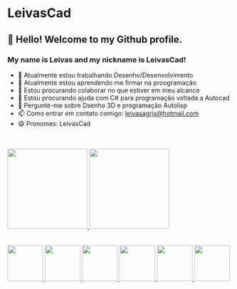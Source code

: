 # LeivasCad
## 👋 Hello! Welcome to my Github profile.
### My name is Leivas and my nickname is LeivasCad!

- 🔭 Atualmente estou trabalhando Desenho/Desenvolvimento
- 🌱 Atualmente estou aprendendo me firmar na proogramação
- 👯 Estou procurando colaborar no que estiver em meu alcance
- 🤔 Estou procurando ajuda com C# para programação voltada a Autocad
- 💬 Pergunte-me sobre Dsenho 3D e programação Autolisp
- 📫 Como entrar em contato comigo: leivasagris@hotmail.com
- 😄 Pronomes: LeivasCad
<br>
<br>
<div>
  <a href="https://github.com/Leivas">
    <img height="180em" src="https://github-readme-stats.vercel.app/api/top-langs/?username=Leivas&layout=compact&langs_count=7&theme=dracula"/>
    <img height="180em" src="https://github-readme-stats.vercel.app/api?username=Leivas&show_icons=true&theme=dracula&include_all_commits=true&count_private=true"/></div>
  <br>
  <br>
  <div>
    <img src="https://cdn.jsdelivr.net/gh/devicons/devicon/icons/html5/html5-original-wordmark.svg" width="80" height="80"/>
    <img src="https://cdn.jsdelivr.net/gh/devicons/devicon/icons/css3/css3-original-wordmark.svg" width="80" height="80"/>
    <img src="https://cdn.jsdelivr.net/gh/devicons/devicon/icons/javascript/javascript-original.svg" width="80" height="80"/>
    <img src="https://cdn.jsdelivr.net/gh/devicons/devicon/icons/dot-net/dot-net-plain-wordmark.svg" width="80" height="80"/>
    <img src="https://cdn.jsdelivr.net/gh/devicons/devicon/icons/csharp/csharp-original.svg" width="80" height="80"/>    
    <img src="https://cdn.jsdelivr.net/gh/devicons/devicon/icons/git/git-original.svg" width="80" height="80"/>
  </div>


          
          
          

